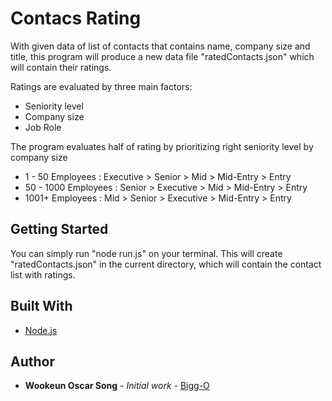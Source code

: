 # Contacs Rating

With given data of list of contacts that contains name, company size and title, this program will produce a new data file "ratedContacts.json" which will contain their ratings.

Ratings are evaluated by three main factors:
- Seniority level
- Company size
- Job Role

The program evaluates half of rating by prioritizing right seniority level by company size
- 1 - 50 Employees :
Executive > Senior > Mid > Mid-Entry > Entry
- 50 - 1000 Employees :
Senior > Executive > Mid > Mid-Entry > Entry
- 1001+ Employees :
Mid > Senior > Executive > Mid-Entry > Entry

## Getting Started

You can simply run "node run.js" on your terminal. This will create "ratedContacts.json" in the current directory, which will contain the contact list with ratings.

## Built With

- [Node.js](https://nodejs.org/en/)

## Author

- **Wookeun Oscar Song** - _Initial work_ - [Bigg-O](https://github.com/Bigg-O)
